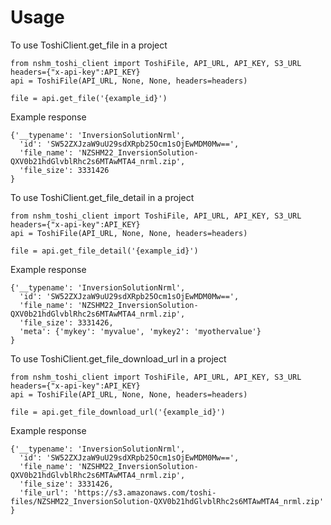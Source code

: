 # Usage

To use ToshiClient.get_file in a project

```
from nshm_toshi_client import ToshiFile, API_URL, API_KEY, S3_URL
headers={"x-api-key":API_KEY}
api = ToshiFile(API_URL, None, None, headers=headers)

file = api.get_file('{example_id}')
```

Example response

```
{'__typename': 'InversionSolutionNrml',
  'id': 'SW52ZXJzaW9uU29sdXRpb25Ocm1sOjEwMDM0Mw==',
  'file_name': 'NZSHM22_InversionSolution-QXV0b21hdGlvblRhc2s6MTAwMTA4_nrml.zip',
  'file_size': 3331426
}
```

To use ToshiClient.get_file_detail in a project

```
from nshm_toshi_client import ToshiFile, API_URL, API_KEY, S3_URL
headers={"x-api-key":API_KEY}
api = ToshiFile(API_URL, None, None, headers=headers)

file = api.get_file_detail('{example_id}')
```
Example response

```
{'__typename': 'InversionSolutionNrml',
  'id': 'SW52ZXJzaW9uU29sdXRpb25Ocm1sOjEwMDM0Mw==',
  'file_name': 'NZSHM22_InversionSolution-QXV0b21hdGlvblRhc2s6MTAwMTA4_nrml.zip',
  'file_size': 3331426,
  'meta': {'mykey': 'myvalue', 'mykey2': 'myothervalue'}
}
```

To use ToshiClient.get_file_download_url in a project

```
from nshm_toshi_client import ToshiFile, API_URL, API_KEY, S3_URL
headers={"x-api-key":API_KEY}
api = ToshiFile(API_URL, None, None, headers=headers)

file = api.get_file_download_url('{example_id}')
```

Example response

```
{'__typename': 'InversionSolutionNrml',
  'id': 'SW52ZXJzaW9uU29sdXRpb25Ocm1sOjEwMDM0Mw==',
  'file_name': 'NZSHM22_InversionSolution-QXV0b21hdGlvblRhc2s6MTAwMTA4_nrml.zip',
  'file_size': 3331426,
  'file_url': 'https://s3.amazonaws.com/toshi-files/NZSHM22_InversionSolution-QXV0b21hdGlvblRhc2s6MTAwMTA4_nrml.zip'
}
```
